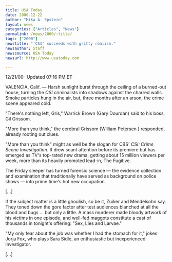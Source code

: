 ```yaml
---
title: USA Today
date: 2000-12-22
author: "Mika A. Epstein"
layout: news
categories: ["Articles", "News"]
permalink: /news/2000/:title/
tags: ["2000"]
newstitle: "'CSI' succeeds with gritty realism."
newsauthor: Staff
newssource: USA Today
newsurl: http://www.usatoday.com

---
```

12/21/00- Updated 07:16 PM ET

VALENCIA, Calif. &#8212; Harsh sunlight burst through the ceiling of a burned-out house, turning the *CSI* criminalists into shadows against the charred walls. Smoke particles hung in the air, but, three months after an arson, the crime scene appeared cold.

"There's nothing left, Gris," Warrick Brown (Gary Dourdan) said to his boss, Gil Grissom.

"More than you think," the cerebral Grissom (William Petersen ) responded, already rooting out clues.

"More than you think" might as well be the slogan for CBS' *CSI: Crime Scene Investigation*. It drew scant attention before its premiere but has emerged as TV's top-rated new drama, getting about 15 million viewers per week, more than its heavily promoted lead-in, The Fugitive.

The Friday sleeper has turned forensic science &#8212; the evidence collection and examination that traditionally have served as background on police shows &#8212; into prime time's hot new occupation.

[...]

If the subject matter is a little ghoulish, so be it, Zuiker and Mendelsohn say. They toned down the gore factor after test audiences blanched at all the blood and bugs ... but only a little. A mass murderer made bloody artwork of his victims in one episode, and well-fed maggots constitute a cast of thousands in tonight's offering: "Sex, Lies and Larvae."

"My only fear about the job was whether I had the stomach for it," jokes Jorja Fox, who plays Sara Sidle, an enthusiastic but inexperienced investigator.

[...]

